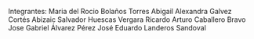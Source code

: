 Integrantes:
Maria del Rocio Bolaños Torres
Abigail Alexandra Galvez Cortés
Abizaic Salvador Huescas Vergara
Ricardo Arturo Caballero Bravo
Jose Gabriel Álvarez Pérez
José Eduardo Landeros Sandoval
